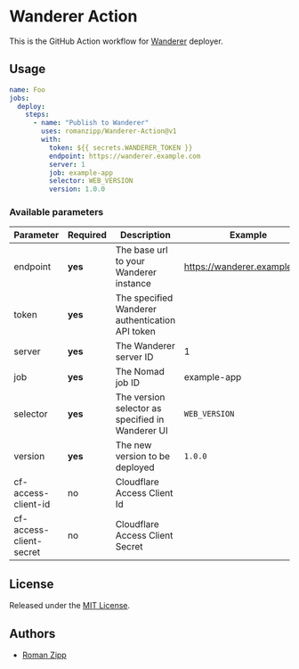 # Wanderer Action

This is the GitHub Action workflow for [Wanderer](https://github.com/romanzipp/Wanderer) deployer.

## Usage

```yml
name: Foo
jobs:
  deploy:
    steps:
      - name: "Publish to Wanderer"
        uses: romanzipp/Wanderer-Action@v1
        with:
          token: ${{ secrets.WANDERER_TOKEN }}
          endpoint: https://wanderer.example.com
          server: 1
          job: example-app
          selector: WEB_VERSION
          version: 1.0.0

```

### Available parameters

| Parameter               | Required | Description                                      | Example                      |
|-------------------------|----------|--------------------------------------------------|------------------------------|
| endpoint                | **yes**  | The base url to your Wanderer instance           | https://wanderer.example.com |
| token                   | **yes**  | The specified Wanderer authentication API token  |                              |
| server                  | **yes**      | The Wanderer server ID                           | 1                            |
| job                     | **yes**      | The Nomad job ID                                 | example-app                  |
| selector                | **yes**      | The version selector as specified in Wanderer UI | `WEB_VERSION`                |
| version                 | **yes**      | The new version to be deployed                   | `1.0.0`                      |
| cf-access-client-id     | no       | Cloudflare Access Client Id                      |                              |
| cf-access-client-secret | no       | Cloudflare Access Client Secret                  |                              |

## License

Released under the [MIT License](LICENSE.md).

## Authors

- [Roman Zipp](https://github.com/romanzipp)
